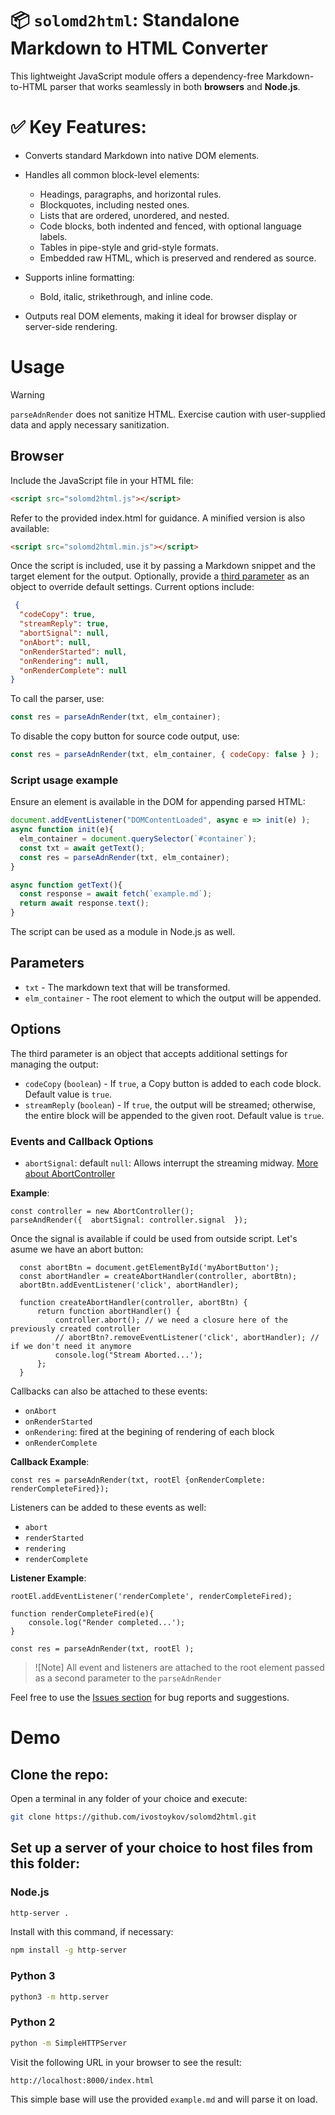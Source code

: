 # 📦 `solomd2html`: Standalone Markdown to HTML Converter

This lightweight JavaScript module offers a dependency-free Markdown-to-HTML parser that works seamlessly in both **browsers** and **Node.js**.

# ✅ Key Features:
- Converts standard Markdown into native DOM elements.
- Handles all common block-level elements:
  - Headings, paragraphs, and horizontal rules.
  - Blockquotes, including nested ones.
  - Lists that are ordered, unordered, and nested.
  - Code blocks, both indented and fenced, with optional language labels.
  - Tables in pipe-style and grid-style formats.
  - Embedded raw HTML, which is preserved and rendered as source.

- Supports inline formatting:
  - Bold, italic, strikethrough, and inline code.
- Outputs real DOM elements, making it ideal for browser display or server-side rendering.

# Usage

> [!WARNING]
> `parseAdnRender` does not sanitize HTML. Exercise caution with user-supplied data and apply necessary sanitization.

## Browser

Include the JavaScript file in your HTML file:

```html
<script src="solomd2html.js"></script>
```

Refer to the provided index.html for guidance. A minified version is also available:

```html
<script src="solomd2html.min.js"></script>
```
Once the script is included, use it by passing a Markdown snippet and the target element for the output. Optionally, provide a [third parameter](#options) as an object to override default settings. Current options include:

```json
 {
  "codeCopy": true,
  "streamReply": true,
  "abortSignal": null,
  "onAbort": null,
  "onRenderStarted": null,
  "onRendering": null,
  "onRenderComplete": null
}
```

To call the parser, use:

```javascript
const res = parseAdnRender(txt, elm_container);
```

To disable the copy button for source code output, use:

```javascript
const res = parseAdnRender(txt, elm_container, { codeCopy: false } );
```

### Script usage example

Ensure an element is available in the DOM for appending parsed HTML:

```javascript
document.addEventListener("DOMContentLoaded", async e => init(e) );
async function init(e){
  elm_container = document.querySelector(`#container`);
  const txt = await getText();
  const res = parseAdnRender(txt, elm_container);
}

async function getText(){
  const response = await fetch(`example.md`);
  return await response.text();
}
```

The script can be used as a module in Node.js as well.

## Parameters

- `txt` - The markdown text that will be transformed.
- `elm_container` - The root element to which the output will be appended.

## Options

The third parameter is an object that accepts additional settings for managing the output:

- `codeCopy` (`boolean`) - If `true`, a Copy button is added to each code block. Default value is `true`.
- `streamReply` (`boolean`) - If `true`, the output will be streamed; otherwise, the entire block will be appended to the given root.  Default value is `true`.

### Events and Callback Options

- `abortSignal`: default `null`: Allows interrupt the streaming midway. [More about AbortController](https://developer.mozilla.org/en-US/docs/Web/API/AbortController)

**Example**:

```
const controller = new AbortController();
parseAndRender({  abortSignal: controller.signal  });
```

Once the signal is available if could be used from outside script. Let's asume we have an abort button:

```
  const abortBtn = document.getElementById('myAbortButton');
  const abortHandler = createAbortHandler(controller, abortBtn);
  abortBtn.addEventListener('click', abortHandler);

  function createAbortHandler(controller, abortBtn) {
      return function abortHandler() {
          controller.abort(); // we need a closure here of the previously created controller
          // abortBtn?.removeEventListener('click', abortHandler); // if we don't need it anymore
          console.log("Stream Aborted...');
      };
  }
```

Callbacks can also be attached to these events:

- `onAbort`
- `onRenderStarted`
- `onRendering`: fired at the begining of rendering of each block
- `onRenderComplete`

**Callback Example**:

```
const res = parseAdnRender(txt, rootEl {onRenderComplete: renderCompleteFired});
```

Listeners can be added to these events as well:

- `abort`
- `renderStarted`
- `rendering`
- `renderComplete`

**Listener Example**:
```
rootEl.addEventListener('renderComplete', renderCompleteFired);

function renderCompleteFired(e){
    console.log("Render completed...');
}

const res = parseAdnRender(txt, rootEl );
```

>![Note]
> All event and listeners are attached to the root element passed as a second parameter to the `parseAdnRender`


Feel free to use the [Issues section](https://github.com/ivostoykov/solomd2html/issues) for bug reports and suggestions.


# Demo

## Clone the repo:

Open a terminal in any folder of your choice and execute:

```bash
git clone https://github.com/ivostoykov/solomd2html.git
```

## Set up a server of your choice to host files from this folder:

### Node.js

```bash
http-server .
```

Install with this command, if necessary:

```bash
npm install -g http-server
```

### Python 3

```bash
python3 -m http.server
```

### Python 2

```bash
python -m SimpleHTTPServer
```

Visit the following URL in your browser to see the result:

```
http://localhost:8000/index.html
```

This simple base will use the provided `example.md` and will parse it on load.
